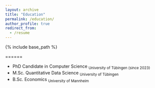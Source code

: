 ```yaml
---
layout: archive
title: "Education"
permalink: /education/
author_profile: true
redirect_from:
  - /resume
---
```


{% include base_path %}

======
* PhD Candidate in Computer Science
  <sub>University of Tübingen (since 2023)</sub>
* M.Sc. Quantitative Data Science
  <sub>University of Tübingen</sub>
* B.Sc. Economics
  <sub>University of Mannheim</sub>
 

